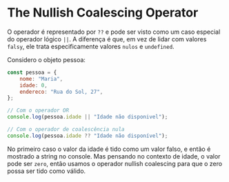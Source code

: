 # The Nullish Coalescing Operator

O operador é representado por `??` e pode ser visto como um caso especial do operador lógico `||`. A diferença é que, em vez de lidar com valores `falsy`, ele trata especificamente valores `nulos` e `undefined`.

Considero o objeto pessoa:

```javascript
const pessoa = {
	nome: "Maria",
	idade: 0,
	endereco: "Rua do Sol, 27",
};

// Com o operador OR
console.log(pessoa.idade || "Idade não disponivel");

// Com o operador de coalescência nula
console.log(pessoa.idade ?? "Idade não disponível");
```

No primeiro caso o valor da idade é tido como um valor falso, e então é mostrado a string no console. Mas pensando no contexto de idade, o valor pode ser `zero`, então usamos o operador nullish coalescing para que o zero possa ser tido como válido.
